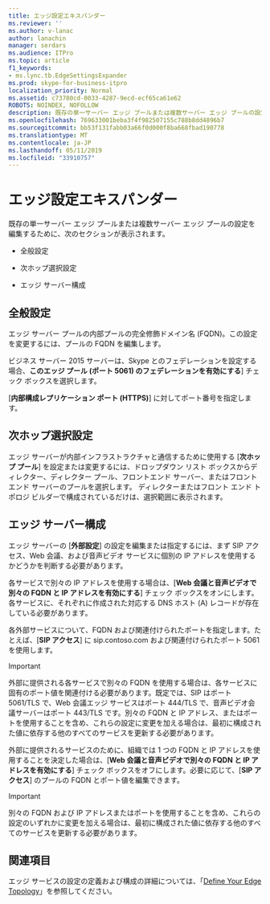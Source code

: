 ```yaml
---
title: エッジ設定エキスパンダー
ms.reviewer: ''
ms.author: v-lanac
author: lanachin
manager: serdars
ms.audience: ITPro
ms.topic: article
f1_keywords:
- ms.lync.tb.EdgeSettingsExpander
ms.prod: skype-for-business-itpro
localization_priority: Normal
ms.assetid: c73780cd-0033-4287-9ecd-ecf65ca61e62
ROBOTS: NOINDEX, NOFOLLOW
description: 既存の単一サーバー エッジ プールまたは複数サーバー エッジ プールの設定を編集するために、次のセクションが表示されます。
ms.openlocfilehash: 769633001beba3f4f982507155c788b8dd4896b7
ms.sourcegitcommit: bb53f131fabb03a66f0d000f8ba668fbad190778
ms.translationtype: MT
ms.contentlocale: ja-JP
ms.lasthandoff: 05/11/2019
ms.locfileid: "33910757"
---
```

# <a name="edge-settings-expander"></a>エッジ設定エキスパンダー

既存の単一サーバー エッジ プールまたは複数サーバー エッジ プールの設定を編集するために、次のセクションが表示されます。

- 全般設定

- 次ホップ選択設定

- エッジ サーバー構成


## <a name="general-settings"></a>全般設定

エッジ サーバー プールの内部プールの完全修飾ドメイン名 (FQDN)。この設定を変更するには、プールの FQDN を編集します。

ビジネス サーバー 2015 サーバーは、Skype とのフェデレーションを設定する場合、**このエッジ プール (ポート 5061) のフェデレーションを有効にする**] チェック ボックスを選択します。

[**内部構成レプリケーション ポート (HTTPS)**] に対してポート番号を指定します。

## <a name="next-hop-selection-settings"></a>次ホップ選択設定

エッジ サーバーが内部インフラストラクチャと通信するために使用する [**次ホップ プール**] を設定または変更するには、ドロップダウン リスト ボックスからディレクター、ディレクター プール、フロントエンド サーバー、またはフロントエンド サーバーのプールを選択します。 ディレクターまたはフロント エンド トポロジ ビルダーで構成されているだけは、選択範囲に表示されます。

## <a name="edge-server-configuration"></a>エッジ サーバー構成

エッジ サーバーの [**外部設定**] の設定を編集または指定するには、まず SIP アクセス、Web 会議、および音声ビデオ サービスに個別の IP アドレスを使用するかどうかを判断する必要があります。

各サービスで別々の IP アドレスを使用する場合は、[**Web 会議と音声ビデオで別々の FQDN と IP アドレスを有効にする**] チェック ボックスをオンにします。各サービスに、それぞれに作成された対応する DNS ホスト (A) レコードが存在している必要があります。

各外部サービスについて、FQDN および関連付けられたポートを指定します。たとえば、[**SIP アクセス**] に sip.contoso.com および関連付けられたポート 5061 を使用します。

> [!IMPORTANT]
> 外部に提供される各サービスで別々の FQDN を使用する場合は、各サービスに固有のポート値を関連付ける必要があります。既定では、SIP はポート 5061/TLS で、Web 会議エッジ サービスはポート 444/TLS で、音声ビデオ会議サーバーはポート 443/TLS です。別々の FQDN と IP アドレス、またはポートを使用することを含め、これらの設定に変更を加える場合は、最初に構成された値に依存する他のすべてのサービスを更新する必要があります。

外部に提供されるサービスのために、組織では 1 つの FQDN と IP アドレスを使用することを決定した場合は、[**Web 会議と音声ビデオで別々の FQDN と IP アドレスを有効にする**] チェック ボックスをオフにします。必要に応じて、[**SIP アクセス**] のプールの FQDN とポート値を編集できます。

> [!IMPORTANT]
> 別々の FQDN および IP アドレスまたはポートを使用することを含め、これらの設定のいずれかに変更を加える場合は、最初に構成された値に依存する他のすべてのサービスを更新する必要があります。

## <a name="see-also"></a>関連項目

エッジ サービスの設定の定義および構成の詳細については、「[Define Your Edge Topology](https://technet.microsoft.com/library/787b23f1-8fa0-4c37-abf2-c516c5dd66f0.aspx)」を参照してください。


